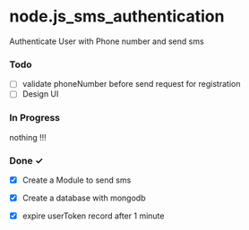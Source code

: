 # node.js_sms_authentication
Authenticate User with Phone number and send sms


### Todo
- [ ] validate phoneNumber before send request for registration
- [ ] Design UI

### In Progress
nothing !!!
### Done ✓
- [x] Create a Module to send sms
- [x] Create a database with mongodb
- [x] expire userToken record after 1 minute
    